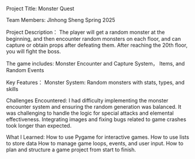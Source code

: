 Project Title:
Monster Quest

Team Members:
JInhong Sheng  Spring 2025

Project Description：
The player will get a random monster at the beginning, and then encounter random monsters on each floor, and can capture or obtain props after defeating them. After reaching the 20th floor, you will fight the boss.

The game includes:
Monster Encounter and Capture System， Items, and Random Events 

Key Features：
Monster System: Random monsters with stats, types, and skills
 
Challenges Encountered:
I had difficulty implementing the monster encounter system and ensuring the random generation was balanced.
It was challenging to handle the logic for special attacks and elemental effectiveness.
Integrating images and fixing bugs related to game crashes took longer than expected.

What I Learned:
How to use Pygame for interactive games.
How to use lists to store data
How to manage game loops, events, and user input.
How to plan and structure a game project from start to finish.
